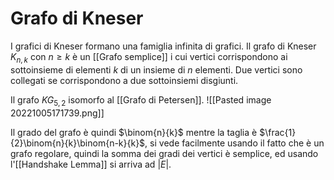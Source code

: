 # Grafo di Kneser
I grafici di Kneser formano una famiglia infinita di grafici. 
Il grafo di Kneser $K_{n,k}$ con $n \geq k$ è un [[Grafo semplice]] i cui vertici corrispondono ai sottoinsieme di elementi $k$ di un insieme di $n$ elementi. Due vertici sono collegati se corrispondono a due sottoinsiemi disgiunti.

Il grafo $KG_{5,2}$ isomorfo al [[Grafo di Petersen]].
![[Pasted image 20221005171739.png]]

Il grado del grafo è quindi $\binom{n}{k}$ mentre la taglia è $\frac{1}{2}\binom{n}{k}\binom{n-k}{k}$, si vede facilmente usando il fatto che è un grafo regolare, quindi la somma dei gradi dei vertici è semplice, ed usando l'[[Handshake Lemma]] si arriva ad $\vert E \vert$.



